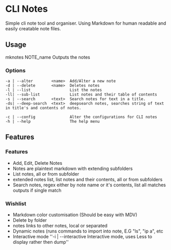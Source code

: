 # CLI Notes
Simple cli note tool and organiser. Using Markdown for human readable and easily creatable note files.

## Usage
mknotes NOTE_name                      Outputs the notes

### Options
    -a | --alter        <name>  Add/Alter a new note
    -d | --delete       <name>  Deletes notes
    -l | --list                 List the notes
    -ll| --sub-list             List notes and their table of contents
    -s | --search       <text>  Search notes for text in a title.
    -ds| --deep-search  <text>  deepsearch notes, searches string of text in title's and contents of notes.

    -c | --config               Alter the configurations for CLI notes
    -h | --help                 The help menu


## Features

### Features
 - Add, Edit, Delete Notes
 - Notes are plaintext markdown with extending subfolders
 - List notes, all or from subfolder
 - extended notes list, list notes and their contents, all or from subfolders
 - Search notes, regex either by note name or it's contents, list all matches
    outputs if single match

### Wishlist
 - Markdown color customisation (Should be easy with MDV)
 - Delete by folder
 - notes links to other notes, local or separated
 - Dynamic notes (runs commands to import into note, E.G "ls", "ip a", etc
 - Interactive mode
    ''-i | --interactive          Interactive mode, uses Less to display rather then dump''
